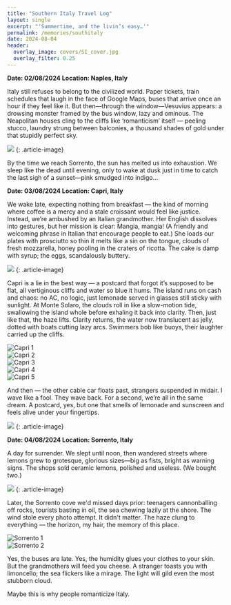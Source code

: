 ```yaml
---
title: "Southern Italy Travel Log"
layout: single
excerpt: "'Summertime, and the livin’s easy…'"
permalink: /memories/southitaly
date: 2024-08-04
header:
  overlay_image: covers/SI_cover.jpg
  overlay_filter: 0.25
---
```

**Date: 02/08/2024  Location: Naples, Italy**

Italy still refuses to belong to the civilized world. Paper tickets, train schedules that laugh in the face of Google Maps, buses that arrive once an hour if they feel like it. But then—through the window—Vesuvius appears: a drowsing monster framed by the bus window, lazy and ominous. The Neapolitan houses cling to the cliffs like ‘romanticism’ itself — peeling stucco, laundry strung between balconies, a thousand shades of gold under that stupidly perfect sky.

![](/images/memories/Sorrento.jpg)
{: .article-image}

By the time we reach Sorrento, the sun has melted us into exhaustion. We sleep like the dead until evening, only to wake at dusk just in time to catch the last sigh of a sunset—pink smudged into indigo…




**Date: 03/08/2024  Location: Capri, Italy**

We wake late, expecting nothing from breakfast — the kind of morning where coffee is a mercy and a stale croissant would feel like justice. Instead, we’re ambushed by an Italian grandmother. Her English dissolves into gestures, but her mission is clear: Mangia, mangia! (A friendly and welcoming phrase in Italian that encourage people to eat.) She loads our plates with prosciutto so thin it melts like a sin on the tongue, clouds of fresh mozzarella, honey pooling in the craters of ricotta. The cake is damp with syrup; the eggs, scandalously buttery.

![](/images/memories/Lemon.jpg)
{: .article-image}

Capri is a lie in the best way — a postcard that forgot it’s supposed to be flat, all vertiginous cliffs and water so blue it hums. The island runs on cash and chaos: no AC, no logic, just lemonade served in glasses still sticky with sunlight. At Monte Solaro, the clouds roll in like a slow-motion tide, swallowing the island whole before exhaling it back into clarity. Then, just like that, the haze lifts. Clarity returns, the water now translucent as jelly, dotted with boats cutting lazy arcs. Swimmers bob like buoys, their laughter carried up the cliffs.

<div class="gallery-container">
  <div class="gallery-scroll">
    <div class="gallery-item">
      <img src="/images/memories/Capri1.jpg" alt="Capri 1" class="article-image">
    </div>
    <div class="gallery-item">
      <img src="/images/memories/Capri2.jpg" alt="Capri 2" class="article-image">
    </div>
    <div class="gallery-item">
      <img src="/images/memories/Capri3.jpg" alt="Capri 3" class="article-image">
    </div>
    <div class="gallery-item">
      <img src="/images/memories/Capri4.jpg" alt="Capri 4" class="article-image">
    </div>
    <div class="gallery-item">
      <img src="/images/memories/Capri5.jpg" alt="Capri 5" class="article-image">
    </div>
  </div>
</div>

And then — the other cable car floats past, strangers suspended in midair. I wave like a fool. They wave back. For a second, we’re all in the same dream. A postcard, yes, but one that smells of lemonade and sunscreen and feels alive under your fingertips.  

![](/images/memories/Solaro.jpg)
{: .article-image}




**Date: 04/08/2024  Location: Sorrento, Italy**

A day for surrender. We slept until noon, then wandered streets where lemons grew to grotesque, glorious sizes—big as fists, bright as warning signs. The shops sold ceramic lemons, polished and useless. (We bought two.)

![](/images/memories/Lemon4.png)
{: .article-image}

Later, the Sorrento cove we'd missed days prior: teenagers cannonballing off rocks, tourists basting in oil, the sea chewing lazily at the shore. The wind stole every photo attempt. It didn't matter. The haze clung to everything — the horizon, my hair, the memory of this place.

<div class="gallery-container">
  <div class="gallery-scroll">
    <div class="gallery-item">
      <img src="/images/memories/Sorrento2.jpg" alt="Sorrento 1" class="article-image">
    </div>
    <div class="gallery-item">
      <img src="/images/memories/Sorrento4.jpg" alt="Sorrento 2" class="article-image">
    </div>
  </div>
</div>


Yes, the buses are late. Yes, the humidity glues your clothes to your skin. But the grandmothers will feed you cheese. A stranger toasts you with limoncello; the sea flickers like a mirage. The light will gild even the most stubborn cloud.  

Maybe this is why people romanticize Italy.


